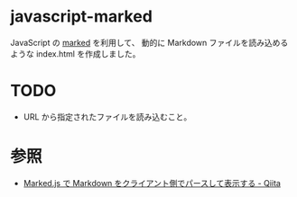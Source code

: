 javascript-marked
=================

JavaScript の [marked](https://github.com/chjj/marked) を利用して、
動的に Markdown ファイルを読み込めるような index.html を作成しました。

# TODO

* URL から指定されたファイルを読み込むこと。

# 参照

* [Marked.js で Markdown をクライアント側でパースして表示する - Qiita](http://qiita.com/amay077/items/704d48130e5cf17e8654)
